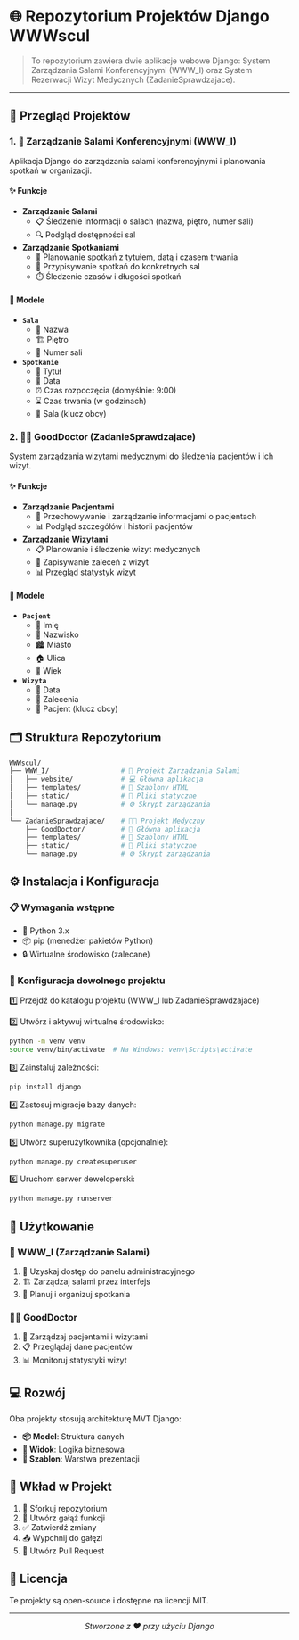 # 🌐 Repozytorium Projektów Django WWWscul

> To repozytorium zawiera dwie aplikacje webowe Django: System Zarządzania Salami Konferencyjnymi (WWW_I) oraz System Rezerwacji Wizyt Medycznych (ZadanieSprawdzajace).

---

## 📑 Przegląd Projektów

### 1. 🏢 Zarządzanie Salami Konferencyjnymi (WWW_I)

Aplikacja Django do zarządzania salami konferencyjnymi i planowania spotkań w organizacji.

#### ✨ Funkcje
- **Zarządzanie Salami**
  - 📋 Śledzenie informacji o salach (nazwa, piętro, numer sali)
  - 🔍 Podgląd dostępności sal
- **Zarządzanie Spotkaniami**
  - 📅 Planowanie spotkań z tytułem, datą i czasem trwania
  - 🔄 Przypisywanie spotkań do konkretnych sal
  - ⏱️ Śledzenie czasów i długości spotkań

#### 💾 Modele
- **`Sala`**
  - 📝 Nazwa
  - 🏗️ Piętro
  - 🔢 Numer sali
- **`Spotkanie`**
  - 📌 Tytuł
  - 📅 Data
  - ⏰ Czas rozpoczęcia (domyślnie: 9:00)
  - ⌛ Czas trwania (w godzinach)
  - 🔗 Sala (klucz obcy)

### 2. 👨‍⚕️ GoodDoctor (ZadanieSprawdzajace)

System zarządzania wizytami medycznymi do śledzenia pacjentów i ich wizyt.

#### ✨ Funkcje
- **Zarządzanie Pacjentami**
  - 👥 Przechowywanie i zarządzanie informacjami o pacjentach
  - 📊 Podgląd szczegółów i historii pacjentów
- **Zarządzanie Wizytami**
  - 📋 Planowanie i śledzenie wizyt medycznych
  - 📝 Zapisywanie zaleceń z wizyt
  - 📊 Przegląd statystyk wizyt

#### 💾 Modele
- **`Pacjent`**
  - 👤 Imię
  - 👤 Nazwisko
  - 🏙️ Miasto
  - 🏠 Ulica
  - 📅 Wiek
- **`Wizyta`**
  - 📅 Data
  - 📝 Zalecenia
  - 👤 Pacjent (klucz obcy)

## 🗂️ Struktura Repozytorium

```bash
WWWscul/
├── WWW_I/                  # 🏢 Projekt Zarządzania Salami
│   ├── website/            # 💻 Główna aplikacja
│   ├── templates/          # 🎨 Szablony HTML
│   ├── static/             # 📁 Pliki statyczne
│   └── manage.py           # ⚙️ Skrypt zarządzania
│
└── ZadanieSprawdzajace/    # 👨‍⚕️ Projekt Medyczny
    ├── GoodDoctor/         # 💊 Główna aplikacja
    ├── templates/          # 🎨 Szablony HTML
    ├── static/             # 📁 Pliki statyczne
    └── manage.py           # ⚙️ Skrypt zarządzania
```

## ⚙️ Instalacja i Konfiguracja

### 📋 Wymagania wstępne
- 🐍 Python 3.x
- 📦 pip (menedżer pakietów Python)
- 🔒 Wirtualne środowisko (zalecane)

### 🚀 Konfiguracja dowolnego projektu

1️⃣ Przejdź do katalogu projektu (WWW_I lub ZadanieSprawdzajace)

2️⃣ Utwórz i aktywuj wirtualne środowisko:
```bash
python -m venv venv
source venv/bin/activate  # Na Windows: venv\Scripts\activate
```

3️⃣ Zainstaluj zależności:
```bash
pip install django
```

4️⃣ Zastosuj migracje bazy danych:
```bash
python manage.py migrate
```

5️⃣ Utwórz superużytkownika (opcjonalnie):
```bash
python manage.py createsuperuser
```

6️⃣ Uruchom serwer deweloperski:
```bash
python manage.py runserver
```

## 📱 Użytkowanie

### 🏢 WWW_I (Zarządzanie Salami)
1. 🔑 Uzyskaj dostęp do panelu administracyjnego
2. 🏗️ Zarządzaj salami przez interfejs
3. 📅 Planuj i organizuj spotkania

### 👨‍⚕️ GoodDoctor
1. 👥 Zarządzaj pacjentami i wizytami
2. 📋 Przeglądaj dane pacjentów
3. 📊 Monitoruj statystyki wizyt

## 💻 Rozwój

Oba projekty stosują architekturę MVT Django:
- **📦 Model**: Struktura danych
- **🔄 Widok**: Logika biznesowa
- **🎨 Szablon**: Warstwa prezentacji

## 🤝 Wkład w Projekt

1. 🔄 Sforkuj repozytorium
2. 🌿 Utwórz gałąź funkcji
3. ✅ Zatwierdź zmiany
4. 📤 Wypchnij do gałęzi
5. 📩 Utwórz Pull Request

## 📄 Licencja

Te projekty są open-source i dostępne na licencji MIT.

---

<div align="center">
<i>Stworzone z ❤️ przy użyciu Django</i>
</div>